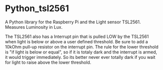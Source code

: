 # Python_tsl2561
A Python library for the Raspberry Pi and the Light sensor TSL2561.
Measures Luminosity in Lux.

The TSL2561 also has a Interrupt pin that is pulled LOW by the TSL2561 when light is below
or above a user defined threshold. Be sure to add a 10kOhm pull-up resistor
on the interrupt pin. The rule for the lower threshold is "if light is 
below or equal", so if it is totaly dark and 
the interrupt is armed, it would trigger immediately. So its better never ever
totally dark if you wait for light to raise above the lower threshold.
